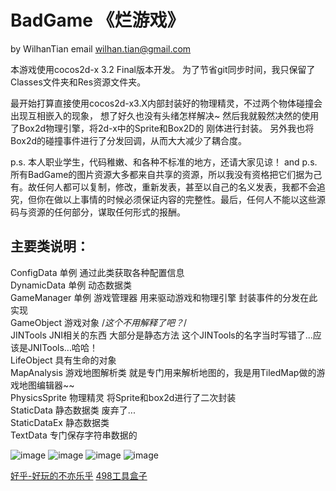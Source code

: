 BadGame 《烂游戏》
===================================
   by WilhanTian   email wilhan.tian@gmail.com
   
   本游戏使用cocos2d-x 3.2 Final版本开发。
   为了节省git同步时间，我只保留了Classes文件夹和Res资源文件夹。
   
   最开始打算直接使用cocos2d-x3.X内部封装好的物理精灵，不过两个物体碰撞会出现互相嵌入的现象，
想了好久也没有头绪怎样解决~ 然后我就毅然决然的使用了Box2d物理引擎，将2d-x中的Sprite和Box2D的
刚体进行封装。
   另外我也将Box2d的碰撞事件进行了分发回调，从而大大减少了耦合度。

p.s. 本人职业学生，代码稚嫩、和各种不标准的地方，还请大家见谅！
and p.s. 所有BadGame的图片资源大多都来自共享的资源，所以我没有资格把它们据为己有。故任何人都可以复制，修改，重新发表，甚至以自己的名义发表，我都不会追究，但你在做以上事情的时候必须保证内容的完整性。最后，任何人不能以这些源码与资源的任何部分，谋取任何形式的报酬。

主要类说明：
----------------------------
ConfigData  单例 通过此类获取各种配置信息 <br/> 
DynamicData  单例 动态数据类<br/>
GameManager  单例 游戏管理器 用来驱动游戏和物理引擎 封装事件的分发在此实现<br/>
GameObject  游戏对象  /*这个不用解释了吧？*/<br/>
JINTools   JNI相关的东西 大部分是静态方法  这个JINTools的名字当时写错了...应该是JNITools...哈哈！<br/>
LifeObject    具有生命的对象<br/>
MapAnalysis   游戏地图解析类  就是专门用来解析地图的，我是用TiledMap做的游戏地图编辑器~~<br/>
PhysicsSprite   物理精灵  将Sprite和box2d进行了二次封装<br/>
StaticData    静态数据类 废弃了...<br/>
StaticDataEx  静态数据类<br/>
TextData   专门保存字符串数据的<br/>

 ![image](https://github.com/wilhantian/BadGame/blob/master/_image/1.png)
  ![image](https://github.com/wilhantian/BadGame/blob/master/_image/2.png)
   ![image](https://github.com/wilhantian/BadGame/blob/master/_image/5.png)
    ![image](https://github.com/wilhantian/BadGame/blob/master/_image/6.png)

[好乎-好玩的不亦乐乎](http://www.haohuu.com)
[498工具盒子](http://www.498box.com)
